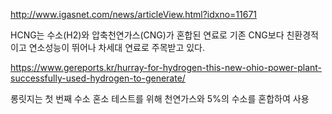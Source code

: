 


http://www.igasnet.com/news/articleView.html?idxno=11671


HCNG는 수소(H2)와 압축천연가스(CNG)가 혼합된 연료로 기존 CNG보다 친환경적이고 연소성능이 뛰어나 차세대 연료로 주목받고 있다.

https://www.gereports.kr/hurray-for-hydrogen-this-new-ohio-power-plant-successfully-used-hydrogen-to-generate/

롱릿지는 첫 번째 수소 혼소 테스트를 위해 천연가스와 5%의 수소를 혼합하여 사용
